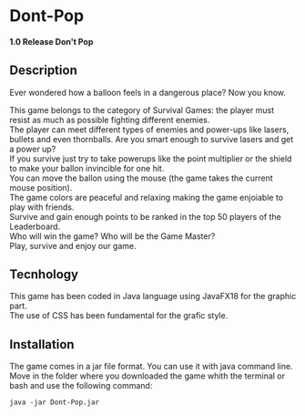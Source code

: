 # Dont-Pop


#### 1.0 Release Don't Pop

## Description

Ever wondered how a balloon feels in a dangerous place? Now you know.  

This game belongs to the category of Survival Games: the player must resist as much as possible fighting different enemies.  
The player can meet different types of enemies and power-ups like lasers, bullets and even thornballs. Are you smart enough 
to survive lasers and get a power up?  
If you survive just try to take powerups like the point multiplier or the shield to make your ballon invincible for one hit.  
You can move the ballon using the mouse (the game takes the current mouse position).  
The game colors are peaceful and relaxing making the game enjoiable to play with friends.  
Survive and gain enough points to be ranked in the top 50 players of the Leaderboard.  
Who will win the game? Who will be the Game Master?  
Play, survive and enjoy our game.

## Tecnhology

This game has been coded in Java language using JavaFX18 for the graphic part.  
The use of CSS has been fundamental for the grafic style.

## Installation

The game comes in a jar file format. You can use it with java command line.  
Move in the folder where you downloaded the game whith the terminal or bash and use the following command:
  
``java -jar Dont-Pop.jar``
